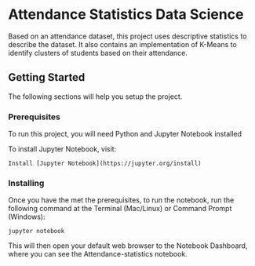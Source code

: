 # Attendance Statistics Data Science

Based on an attendance dataset, this project uses descriptive statistics to describe the dataset. It also contains an implementation of K-Means to identify clusters of students based on their attendance.


## Getting Started

The following sections will help you setup the project.

### Prerequisites

To run this project, you will need Python and Jupyter Notebook installed

To install Jupyter Notebook, visit:
```
Install [Jupyter Notebook](https://jupyter.org/install)
```

### Installing

Once you have the met the prerequisites, to run the notebook, run the following command at the Terminal (Mac/Linux) or Command Prompt (Windows):

```
jupyter notebook
```

This will then open your default web browser to the Notebook Dashboard, where you can see the Attendance-statistics notebook.
